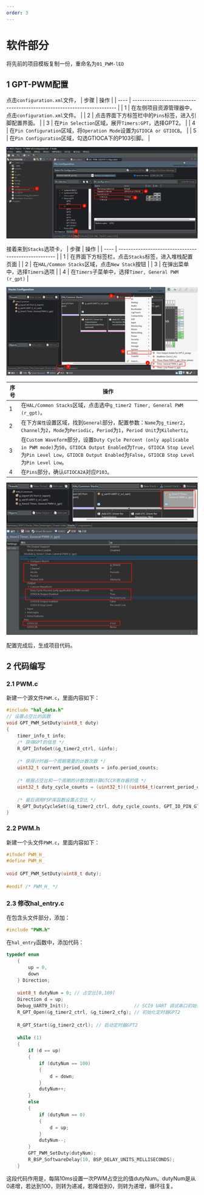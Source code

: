 ```yaml
---
order: 3
---
```

# 软件部分
将先前的项目模板复制一份，重命名为`01_PWM-lED`
## 1 GPT-PWM配置
点击`configuration.xml`文件，
| 步骤 | 操作                                                                    |
| ---- | ----------------------------------------------------------------------- |
| 1    | 在左侧项目资源管理器中，点击`configuration.xml`文件。                   |
| 2    | 点击界面下方标签栏中的`Pins`标签，进入引脚配置界面。                    |
| 3    | 在`Pin Selection`区域，展开`Timers:GPT`，选择GPT2。                     |
| 4    | 在`Pin Configuration`区域，将`Operation Mode`设置为`GTIOCA or GTIOCB`。 |
| 5    | 在`Pin Configuration`区域，勾选GTIOCA下的P103引脚。                     |

![alt text](images/GPT配置1.jpg)

接着来到`Stacks`选项卡，
| 步骤 | 操作                                                 |
| ---- | ---------------------------------------------------- |
| 1    | 在界面下方标签栏，点击`Stacks`标签，进入堆栈配置页面 |
| 2    | 在`HAL/Common Stacks`区域，点击`New Stack`按钮       |
| 3    | 在弹出菜单中，选择`Timers`选项                       |
| 4    | 在`Timers`子菜单中，选择`Timer, General PWM (r_gpt)` |

![alt text](images/GPT配置2.jpg)


| 序号 | 操作                                                                                                                                                                                                                                   |
| ---- | -------------------------------------------------------------------------------------------------------------------------------------------------------------------------------------------------------------------------------------- |
| 1    | 在`HAL/Common Stacks`区域，点击选中`g_timer2 Timer, General PWM (r_gpt)`。                                                                                                                                                             |
| 2    | 在下方`属性`设置区域，找到`General`部分，配置参数：`Name`为`g_timer2`，`Channel`为`2`，`Mode`为`Periodic`，`Period`为`1`，`Period Unit`为`Kilohertz`。                                                                                 |
| 3    | 在`Custom Waveform`部分，设置`Duty Cycle Percent (only applicable in PWM mode)`为`50`，`GTIOCA Output Enabled`为`True`，`GTIOCA Stop Level`为`Pin Level Low`，`GTIOCB Output Enabled`为`False`，`GTIOCB Stop Level`为`Pin Level Low`。 |
| 4    | 在`Pins`部分，确认`GTIOCA2A`对应`P103`。                                                                                                                                                                                               |

![alt text](images/GPT配置3.jpg)

配置完成后，生成项目代码。

## 2 代码编写
### 2.1 PWM.c
新建一个源文件`PWM.c`，里面内容如下：
```c
#include "hal_data.h"
// 设置占空比的函数
void GPT_PWM_SetDuty(uint8_t duty)
{
    timer_info_t info;
    /* 获得GPT的信息 */
    R_GPT_InfoGet(&g_timer2_ctrl, &info);

    /* 获得计时器一个周期需要的计数次数 */
    uint32_t current_period_counts = info.period_counts;

    /* 根据占空比和一个周期的计数次数计算GTCCR寄存器的值 */
    uint32_t duty_cycle_counts = (uint32_t)(((uint64_t)current_period_counts * duty) / 100);

    /* 最后调用FSP库函数设置占空比 */
    R_GPT_DutyCycleSet(&g_timer2_ctrl, duty_cycle_counts, GPT_IO_PIN_GTIOCA);
}

```

### 2.2 PWM.h
新建一个头文件`PWM.c`，里面内容如下：
```c
#ifndef PWM_H_
#define PWM_H_

void GPT_PWM_SetDuty(uint8_t duty);

#endif /* PWM_H_ */
```

### 2.3 修改hal_entry.c

在包含头文件部分，添加：
```c
#include "PWM.h"
```

在`hal_entry`函数中，添加代码：
```c
typedef enum
    {
        up = 0,
        down
    } Direction;

    uint8_t dutyNum = 0; // 占空比[0,100]
    Direction d = up;
    Debug_UART9_Init();                        // SCI9 UART 调试串口初始化
    R_GPT_Open(&g_timer2_ctrl, &g_timer2_cfg); // 初始化定时器GPT2

    R_GPT_Start(&g_timer2_ctrl); // 启动定时器GPT2

    while (1)
    {
        if (d == up)
        {
            if (dutyNum == 100)
            {
                d = down;
            }
            dutyNum++;
        }
        else
        {
            if (dutyNum == 0)
            {
                d = up;
            }
            dutyNum--;
        }
        GPT_PWM_SetDuty(dutyNum);
        R_BSP_SoftwareDelay(10, BSP_DELAY_UNITS_MILLISECONDS);
    }
```

这段代码作用是，每隔10ms设置一次PWM占空比的值dutyNum。dutyNum是从0递增，若达到100，则转为递减，若降低到0，则转为递增，循环往复。

